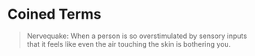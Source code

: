 # Coined Terms
> Nervequake: When a person is so overstimulated by sensory inputs that it feels like even the air touching the skin is bothering you. 

